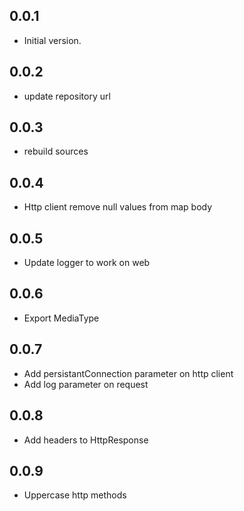 ## 0.0.1

- Initial version.

## 0.0.2

- update repository url

## 0.0.3

- rebuild sources

## 0.0.4

- Http client remove null values from map body

## 0.0.5

- Update logger to work on web

## 0.0.6

- Export MediaType

## 0.0.7

- Add persistantConnection parameter on http client
- Add log parameter on request

## 0.0.8

- Add headers to HttpResponse

## 0.0.9

- Uppercase http methods